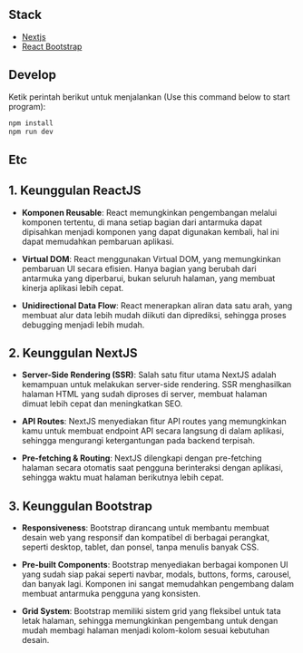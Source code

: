 ## Stack

- [Nextjs](https://nextjs.org)
- [React Bootstrap](https://react-bootstrap.netlify.app)

## Develop

Ketik perintah berikut untuk menjalankan (Use this command below to start program):

```bash
npm install
npm run dev
```

## Etc

## 1. Keunggulan ReactJS

- **Komponen Reusable**: React memungkinkan pengembangan melalui komponen tertentu, di mana setiap bagian dari antarmuka dapat dipisahkan menjadi komponen yang dapat digunakan kembali, hal ini dapat memudahkan pembaruan aplikasi.

- **Virtual DOM**: React menggunakan Virtual DOM, yang memungkinkan pembaruan UI secara efisien. Hanya bagian yang berubah dari antarmuka yang diperbarui, bukan seluruh halaman, yang membuat kinerja aplikasi lebih cepat.

- **Unidirectional Data Flow**: React menerapkan aliran data satu arah, yang membuat alur data lebih mudah diikuti dan diprediksi, sehingga proses debugging menjadi lebih mudah.


## 2. Keunggulan NextJS

- **Server-Side Rendering (SSR)**: Salah satu fitur utama NextJS adalah kemampuan untuk melakukan server-side rendering. SSR menghasilkan halaman HTML yang sudah diproses di server, membuat halaman dimuat lebih cepat dan meningkatkan SEO.

- **API Routes**: NextJS menyediakan fitur API routes yang memungkinkan kamu untuk membuat endpoint API secara langsung di dalam aplikasi, sehingga mengurangi ketergantungan pada backend terpisah.

- **Pre-fetching & Routing**: NextJS dilengkapi dengan pre-fetching halaman secara otomatis saat pengguna berinteraksi dengan aplikasi, sehingga waktu muat halaman berikutnya lebih cepat.



## 3. Keunggulan Bootstrap

- **Responsiveness**: Bootstrap dirancang untuk membantu membuat desain web yang responsif dan kompatibel di berbagai perangkat, seperti desktop, tablet, dan ponsel, tanpa menulis banyak CSS.

- **Pre-built Components**: Bootstrap menyediakan berbagai komponen UI yang sudah siap pakai seperti navbar, modals, buttons, forms, carousel, dan banyak lagi. Komponen ini sangat memudahkan pengembang dalam membuat antarmuka pengguna yang konsisten.

- **Grid System**: Bootstrap memiliki sistem grid yang fleksibel untuk tata letak halaman, sehingga memungkinkan pengembang untuk dengan mudah membagi halaman menjadi kolom-kolom sesuai kebutuhan desain.
